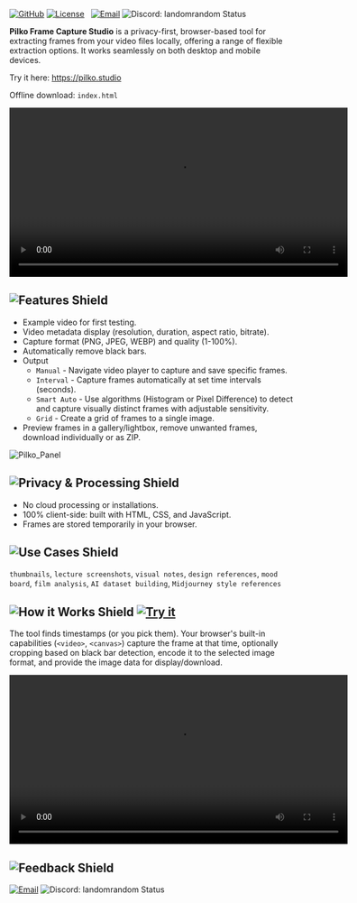 [![GitHub][github-shield]][github-url] [![License][license-shield]][license-url]   [![Email][gmail-shield]][gmail-url] ![Discord: landomrandom Status][discord-shield-static]

[github-shield]: https://img.shields.io/badge/GitHub-121727?style=for-the-badge&color=080c19&logo=github&logoColor=00c6ff
[github-url]: https://github.com/LandoNikko/Pilko-Frame-Capture-Studio

[license-shield]: https://img.shields.io/badge/License-MIT-121727?style=for-the-badge&labelColor=080c19&messageColor=e0e6f7&logo=gnu&logoColor=00c6ff
[license-url]: LICENSE

[gmail-shield]: https://img.shields.io/badge/Email-00c6ff?style=for-the-badge&color=080c19&logo=gmail&logoColor=00c6ff
[gmail-url]: landonikko@gmail.com

[discord-shield-static]: https://img.shields.io/badge/Discord-landomrandom-121727?style=for-the-badge&labelColor=080c19&messageColor=e0e6f7&logo=discord&logoColor=00c6ff

**Pilko Frame Capture Studio** is a privacy-first, browser-based tool for extracting frames from your video files locally, offering a range of flexible extraction options. It works seamlessly on both desktop and mobile devices.

Try it here: https://pilko.studio

Offline download: `index.html`

<video src="https://github.com/user-attachments/assets/77a1a585-3999-433d-a160-4b2940083120" controls width="600"></video>

## ![Features Shield][features-shield]

- Example video for first testing.
- Video metadata display (resolution, duration, aspect ratio, bitrate).
- Capture format (PNG, JPEG, WEBP) and quality (1-100%).
- Automatically remove black bars.
- Output
  - `Manual` - Navigate video player to capture and save specific frames.
  - `Interval` - Capture frames automatically at set time intervals (seconds).
  - `Smart Auto` - Use algorithms (Histogram or Pixel Difference) to detect and capture visually distinct frames with adjustable sensitivity.
  - `Grid` - Create a grid of frames to a single image.
- Preview frames in a gallery/lightbox, remove unwanted frames, download individually or as ZIP.

![Pilko_Panel](https://github.com/user-attachments/assets/46d4e68b-6992-43e3-83b4-92b56397703b)

[features-shield]: https://img.shields.io/badge/Features-00c6ff?style=for-the-badge&color=121727

## ![Privacy & Processing Shield][processing-shield]

- No cloud processing or installations.
- 100% client-side: built with HTML, CSS, and JavaScript.
- Frames are stored temporarily in your browser.

[processing-shield]: https://img.shields.io/badge/Privacy%20&%20Processing-00c6ff?style=for-the-badge&color=121727

## ![Use Cases Shield][use-cases-shield]

`thumbnails`, `lecture screenshots`, `visual notes`, `design references`, `mood board`, `film analysis`, `AI dataset building`, `Midjourney style references`

[use-cases-shield]: https://img.shields.io/badge/Use_Cases-00c6ff?style=for-the-badge&color=121727

## ![How it Works Shield][how-it-works-shield] [![Try it][demo-shield]][demo-url]

The tool finds timestamps (or you pick them). Your browser's built-in capabilities (`<video>`, `<canvas>`) capture the frame at that time, optionally cropping based on black bar detection, encode it to the selected image format, and provide the image data for display/download.

[how-it-works-shield]: https://img.shields.io/badge/How_it_Works-00c6ff?style=for-the-badge&color=121727

[demo-shield]: https://img.shields.io/badge/Try_it-00c6ff?style=for-the-badge&color=080c19
[demo-url]: [URL](https://pilko.studio)

<video src="https://github.com/user-attachments/assets/16b17ae7-c46b-4b34-b45b-593505b835f5" controls width="600"></video>

## ![Feedback Shield][feedback-shield]

[![Email][gmail-shield]][gmail-url] ![Discord: landomrandom Status][discord-shield-static]

[feedback-shield]: https://img.shields.io/badge/Feedback-242c44?style=for-the-badge&color=121727&logo=github&logoColor=00c6ff